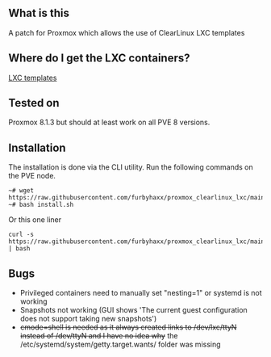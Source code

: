## What is this
<p>A patch for Proxmox which allows the use of ClearLinux LXC templates<br>
</p>

## Where do I get the LXC containers?
[LXC templates](https://github.com/furbyhaxx/clearlinux_lxc/)

## Tested on
Proxmox 8.1.3 but should at least work on all PVE 8 versions.

## Installation 
The installation is done via the CLI utility. Run the following commands on the PVE node.

```
~# wget https://raw.githubusercontent.com/furbyhaxx/proxmox_clearlinux_lxc/main/install.sh
~# bash install.sh
```
Or this one liner
```
curl -s https://raw.githubusercontent.com/furbyhaxx/proxmox_clearlinux_lxc/main/install.sh | bash
```
## Bugs
- Privileged containers need to manually set "nesting=1" or systemd is not working
- Snapshots not working (GUI shows 'The current guest configuration does not support taking new snapshots')
- ~~cmode=shell is needed as it always created links to /dev/lxc/ttyN instead of /dev/ttyN and I have no idea why~~ the /etc/systemd/system/getty.target.wants/ folder was missing
